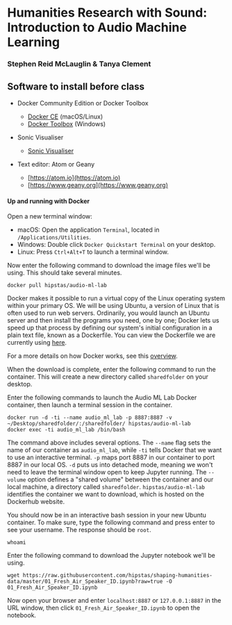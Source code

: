 # Humanities Research with Sound: Introduction to Audio Machine Learning

### Stephen Reid McLauglin & Tanya Clement


## Software to install before class

- Docker Community Edition or Docker Toolbox
    - [Docker CE](https://store.docker.com/search?type=edition&offering=community) (macOS/Linux)
    - [Docker Toolbox](https://www.docker.com/products/docker-toolbox) (Windows)

- Sonic Visualiser
    - [Sonic Visualiser](http://www.sonicvisualiser.org/download.html)

- Text editor: Atom or Geany
    - [https://atom.io](https://atom.io)
    - [https://www.geany.org](https://www.geany.org)


#### Up and running with Docker

Open a new terminal window:

- macOS: Open the application `Terminal`, located in `/Applications/Utilities`.
- Windows: Double click `Docker Quickstart Terminal` on your desktop.
- Linux: Press `Ctrl+Alt+T` to launch a terminal window.

Now enter the following command to download the image files we'll be using. This should take several minutes.

```
docker pull hipstas/audio-ml-lab
```

Docker makes it possible to run a virtual copy of the Linux operating system within your primary OS. We will be using Ubuntu, a version of Linux that is often used to run web servers. Ordinarily, you would launch an Ubuntu server and then install the programs you need, one by one; Docker lets us speed up that process by defining our system's initial configuration in a plain text file, known as a Dockerfile. You can view the Dockerfile we are currently using [here](https://hub.docker.com/r/hipstas/audio-ml-lab/~/dockerfile/).

For a more details on how Docker works, see this [overview](https://docs.docker.com/engine/docker-overview/).

When the download is complete, enter the following command to run the container. This will create a new directory called `sharedfolder` on your desktop.

Enter the following commands to launch the Audio ML Lab Docker container, then launch a terminal session in the container.

```
docker run -d -ti --name audio_ml_lab -p 8887:8887 -v ~/Desktop/sharedfolder/:/sharedfolder/ hipstas/audio-ml-lab
docker exec -ti audio_ml_lab /bin/bash
```

The command above includes several options. The `--name` flag sets the name of our container as `audio_ml_lab`, while `-ti` tells Docker that we want to use an interactive terminal. `-p` maps port 8887 in our container to port 8887 in our local OS. `-d` puts us into detached mode, meaning we won't need to leave the terminal window open to keep Jupyter running. The `--volume` option defines a "shared volume" between the container and our local machine, a directory called `sharedfolder`. `hipstas/audio-ml-lab` identifies the container we want to download, which is hosted on the Dockerhub website.

You should now be in an interactive bash session in your new Ubuntu container. To make sure, type the following command and press enter to see your username. The response should be `root`.

```
whoami
```

Enter the following command to download the Jupyter notebook we'll be using.

```
wget https://raw.githubusercontent.com/hipstas/shaping-humanities-data/master/01_Fresh_Air_Speaker_ID.ipynb?raw=true -O 01_Fresh_Air_Speaker_ID.ipynb
```

Now open your browser and enter `localhost:8887` or `127.0.0.1:8887` in the URL window, then click `01_Fresh_Air_Speaker_ID.ipynb` to open the notebook.
